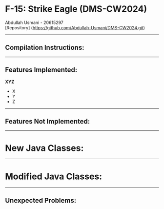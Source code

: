 # F-15: Strike Eagle (DMS-CW2024)
  Abdullah Usmani - 20615297  
  [Repository] (https://github.com/Abdullah-Usmani/DMS-CW2024.git)
  
---
## Compilation Instructions:

---

## Features Implemented:

**XYZ**
- X
- Y
- Z

---

## Features Not Implemented:

---

# New Java Classes:

---

# Modified Java Classes:

---

## Unexpected Problems:

